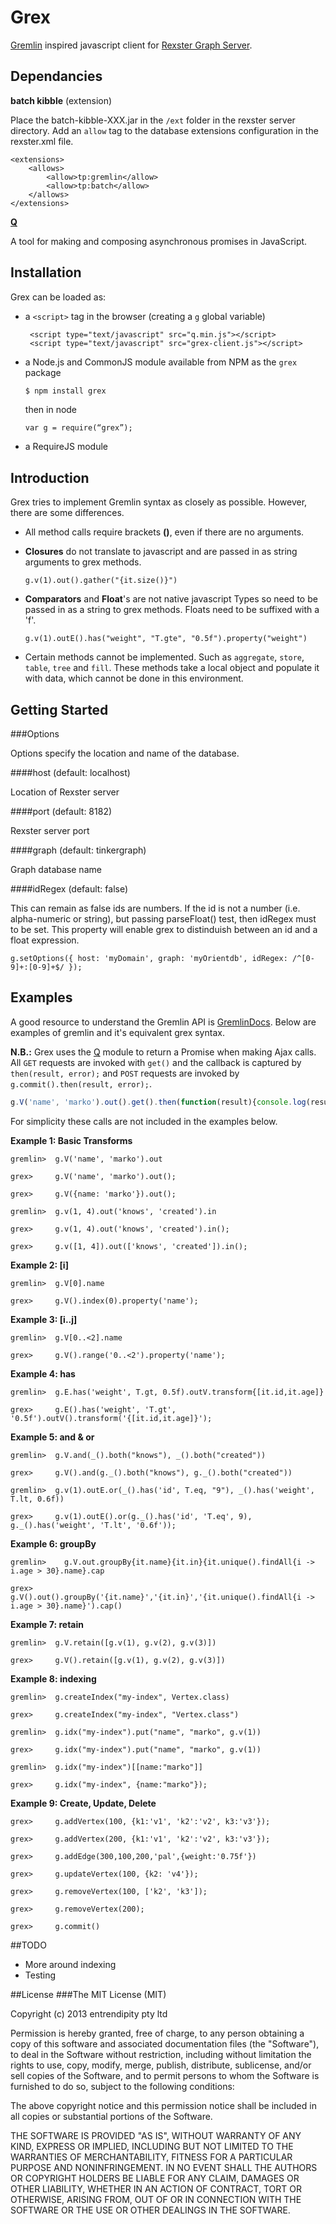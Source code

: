 Grex
====

[Gremlin](https://github.com/tinkerpop/gremlin/wiki) inspired javascript client for [Rexster Graph Server](https://github.com/tinkerpop/rexster/wiki).

## Dependancies

__batch kibble__ (extension)

Place the batch-kibble-XXX.jar in the ``/ext`` folder in the rexster server directory.
Add an ``allow`` tag to the database extensions configuration in the rexster.xml file.

    <extensions>
        <allows>
            <allow>tp:gremlin</allow>
            <allow>tp:batch</allow>
        </allows>
    </extensions>

[__Q__](http://documentup.com/kriskowal/q/)

A tool for making and composing asynchronous promises in JavaScript.

## Installation

Grex can be loaded as:

-   a ``<script>`` tag in the browser (creating a ``g`` global variable)

    ```
     <script type="text/javascript" src="q.min.js"></script>    
     <script type="text/javascript" src="grex-client.js"></script>
    ```

-   a Node.js and CommonJS module available from NPM as the ``grex`` package

    ```bash
    $ npm install grex
    ```

    then in node

    ```
    var g = require(“grex”);
    ```

-   a RequireJS module

## Introduction

Grex tries to implement Gremlin syntax as closely as possible. However, there are some differences.

* All method calls require brackets __()__, even if there are no arguments.
* __Closures__ do not translate to javascript and are passed in as string arguments to grex methods. 

    ```e.g.
    g.v(1).out().gather("{it.size()}")
    ```
* __Comparators__ and __Float__'s are not native javascript Types so need to be passed in as a string to grex methods. Floats need to be suffixed with a 'f'.

    ```e.g.
    g.v(1).outE().has("weight", "T.gte", "0.5f").property("weight")
    ```
* Certain methods cannot be implemented. Such as ``aggregate``, ``store``, ``table``, ``tree`` and ``fill``. These methods take a local object and populate it with data, which cannot be done in this environment.

## Getting Started

###Options

Options specify the location and name of the database.

####host (default: localhost)

Location of Rexster server

####port (default: 8182)

Rexster server port

####graph (default: tinkergraph)

Graph database name

####idRegex (default: false)

This can remain as false ids are numbers. If the id is not a number (i.e. alpha-numeric or string), but passing parseFloat() test, then idRegex must to be set. This property will enable grex to distinduish between an id and a float expression.

```e.g.
g.setOptions({ host: 'myDomain', graph: 'myOrientdb', idRegex: /^[0-9]+:[0-9]+$/ });
```

## Examples

A good resource to understand the Gremlin API is [GremlinDocs](http://gremlindocs.com/). Below are examples of gremlin and it's equivalent grex syntax.

__N.B.:__ Grex uses the [Q](http://documentup.com/kriskowal/q/) module to return a Promise when making Ajax calls. All ``GET`` requests are invoked with ``get()`` and the callback is captured by ``then(result, error);`` and ``POST`` requests are invoked by ``g.commit().then(result, error);``.

```javascript
g.V('name', 'marko').out().get().then(function(result){console.log(result)}, function(err){console.log(err)});
```

For simplicity these calls are not included in the examples below.

__Example 1: Basic Transforms__

```
gremlin>  g.V('name', 'marko').out

grex>     g.V('name', 'marko').out();

grex>     g.V({name: 'marko'}).out();

gremlin>  g.v(1, 4).out('knows', 'created').in

grex>     g.v(1, 4).out('knows', 'created').in();

grex>     g.v([1, 4]).out(['knows', 'created']).in(); 

```

__Example 2: [i]__

```
gremlin>  g.V[0].name

grex>     g.V().index(0).property('name');
```

__Example 3: [i..j]__

```
gremlin>  g.V[0..<2].name

grex>     g.V().range('0..<2').property('name');
```

__Example 4: has__

```
gremlin>  g.E.has('weight', T.gt, 0.5f).outV.transform{[it.id,it.age]}

grex>     g.E().has('weight', 'T.gt', '0.5f').outV().transform('{[it.id,it.age]}');
```

__Example 5: and & or__


```
gremlin>  g.V.and(_().both("knows"), _().both("created"))

grex>     g.V().and(g._().both("knows"), g._().both("created"))

gremlin>  g.v(1).outE.or(_().has('id', T.eq, "9"), _().has('weight', T.lt, 0.6f))

grex>     g.v(1).outE().or(g._().has('id', 'T.eq', 9), g._().has('weight', 'T.lt', '0.6f')); 

```

__Example 6: groupBy__

```
gremlin>    g.V.out.groupBy{it.name}{it.in}{it.unique().findAll{i -> i.age > 30}.name}.cap

grex>       g.V().out().groupBy('{it.name}','{it.in}','{it.unique().findAll{i -> i.age > 30}.name}').cap()
```

__Example 7: retain__

```
gremlin>  g.V.retain([g.v(1), g.v(2), g.v(3)])

grex>     g.V().retain([g.v(1), g.v(2), g.v(3)])
```

__Example 8: indexing__

```
gremlin>  g.createIndex("my-index", Vertex.class)

grex>     g.createIndex("my-index", "Vertex.class")

gremlin>  g.idx("my-index").put("name", "marko", g.v(1))

grex>     g.idx("my-index").put("name", "marko", g.v(1))

gremlin>  g.idx("my-index")[[name:"marko"]]  

grex>     g.idx("my-index", {name:"marko"});  
```

__Example 9: Create, Update, Delete__

```
grex>     g.addVertex(100, {k1:'v1', 'k2':'v2', k3:'v3'});

grex>     g.addVertex(200, {k1:'v1', 'k2':'v2', k3:'v3'});

grex>     g.addEdge(300,100,200,'pal',{weight:'0.75f'})

grex>     g.updateVertex(100, {k2: 'v4'});

grex>     g.removeVertex(100, ['k2', 'k3']);

grex>     g.removeVertex(200);

grex>     g.commit()

```

##TODO
* More around indexing
* Testing

##License
###The MIT License (MIT)

Copyright (c) 2013 entrendipity pty ltd

Permission is hereby granted, free of charge, to any person obtaining a copy of this software and associated documentation files (the "Software"), to deal in the Software without restriction, including without limitation the rights to use, copy, modify, merge, publish, distribute, sublicense, and/or sell copies of the Software, and to permit persons to whom the Software is furnished to do so, subject to the following conditions:

The above copyright notice and this permission notice shall be included in all copies or substantial portions of the Software.

THE SOFTWARE IS PROVIDED "AS IS", WITHOUT WARRANTY OF ANY KIND, EXPRESS OR IMPLIED, INCLUDING BUT NOT LIMITED TO THE WARRANTIES OF MERCHANTABILITY, FITNESS FOR A PARTICULAR PURPOSE AND NONINFRINGEMENT. IN NO EVENT SHALL THE AUTHORS OR COPYRIGHT HOLDERS BE LIABLE FOR ANY CLAIM, DAMAGES OR OTHER LIABILITY, WHETHER IN AN ACTION OF CONTRACT, TORT OR OTHERWISE, ARISING FROM, OUT OF OR IN CONNECTION WITH THE SOFTWARE OR THE USE OR OTHER DEALINGS IN THE SOFTWARE.